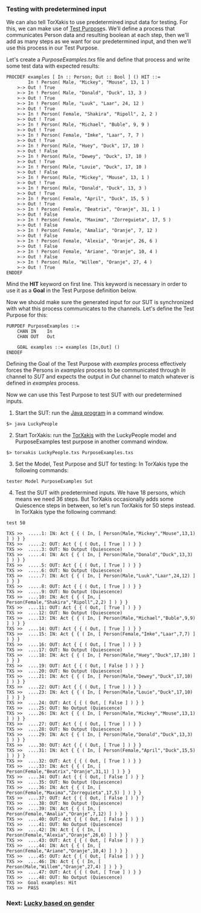 ### Testing with predetermined input
We can also tell TorXakis to use predetermined input data for testing. For this, we can make use of [Test Purpose][9]s. We'll define a process that communicates Person data and resulting boolean at each step, then we'll add as many steps as we want for our predetermined input, and then we'll use this process in our Test Purpose.

Let's create a _PurposeExamples.txs_ file and define that process and write some test data with expected results:
```
PROCDEF examples [ In :: Person; Out :: Bool ] () HIT ::=
        In ! Person( Male, "Mickey", "Mouse", 13, 1 )
    >-> Out ! True
    >-> In ! Person( Male, "Donald", "Duck", 13, 3 )
    >-> Out ! True
    >-> In ! Person( Male, "Luuk", "Laar", 24, 12 )
    >-> Out ! True
    >-> In ! Person( Female, "Shakira", "Ripoll", 2, 2 )
    >-> Out ! True
    >-> In ! Person( Male, "Michael", "Buble", 9, 9 )
    >-> Out ! True
    >-> In ! Person( Female, "Imke", "Laar", 7, 7 )
    >-> Out ! True
    >-> In ! Person( Male, "Huey", "Duck", 17, 10 )
    >-> Out ! False
    >-> In ! Person( Male, "Dewey", "Duck", 17, 10 )
    >-> Out ! True
    >-> In ! Person( Male, "Louie", "Duck", 17, 10 )
    >-> Out ! False
    >-> In ! Person( Male, "Mickey", "Mouse", 13, 1 )
    >-> Out ! True
    >-> In ! Person( Male, "Donald", "Duck", 13, 3 )
    >-> Out ! True
    >-> In ! Person( Female, "April", "Duck", 15, 5 )
    >-> Out ! True
    >-> In ! Person( Female, "Beatrix", "Oranje", 31, 1 )
    >-> Out ! False
    >-> In ! Person( Female, "Maxima", "Zorreguieta", 17, 5 )
    >-> Out ! False
    >-> In ! Person( Female, "Amalia", "Oranje", 7, 12 )
    >-> Out ! False
    >-> In ! Person( Female, "Alexia", "Oranje", 26, 6 )
    >-> Out ! False
    >-> In ! Person( Female, "Ariane", "Oranje", 10, 4 )
    >-> Out ! False
    >-> In ! Person( Male, "Willem", "Oranje", 27, 4 )
    >-> Out ! True
ENDDEF
```
Mind the **HIT** keyword on first line. This keyword is necessary in order to use it as a **Goal** in the Test Purpose definition below.

Now we should make sure the generated input for our SUT is synchronized with what this process communicates to the channels. Let's define the Test Purpose for this:
```
PURPDEF PurposeExamples ::=
    CHAN IN    In 
    CHAN OUT   Out
    
    GOAL examples ::= examples [In,Out] ()
ENDDEF
```
Defining the Goal of the Test Purpose with *examples* process effectively forces the Persons in *examples* process to be communicated through *In* channel to *SUT* and expects the output in *Out* channel to match whatever is defined in *examples* process.

Now we can use this Test Purpose to test SUT with our predetermined inputs.

1.  Start the SUT: run the [Java program][8] in a command window.

`$> java LuckyPeople`

2.  Start TorXakis: run the [TorXakis][7] with the LuckyPeople model and PurposeExamples test purpose in another command window.

`$> torxakis LuckyPeople.txs PurposeExamples.txs`

3.  Set the Model, Test Purpose and SUT for testing: In TorXakis type the following commands:

`tester Model PurposeExamples Sut`

4.  Test the SUT with predetermined inputs. We have 18 persons, which means we need 36 steps. But TorXakis occasionally adds some Quiescence steps in between, so let's run TorXakis for 50 steps instead. In TorXakis type the following command:

`test 50`

```
TXS >>  .....1: IN: Act { { ( In, [ Person(Male,"Mickey","Mouse",13,1) ] ) } }
TXS >>  .....2: OUT: Act { { ( Out, [ True ] ) } }
TXS >>  .....3: OUT: No Output (Quiescence)
TXS >>  .....4: IN: Act { { ( In, [ Person(Male,"Donald","Duck",13,3) ] ) } }
TXS >>  .....5: OUT: Act { { ( Out, [ True ] ) } }
TXS >>  .....6: OUT: No Output (Quiescence)
TXS >>  .....7: IN: Act { { ( In, [ Person(Male,"Luuk","Laar",24,12) ] ) } }
TXS >>  .....8: OUT: Act { { ( Out, [ True ] ) } }
TXS >>  .....9: OUT: No Output (Quiescence)
TXS >>  ....10: IN: Act { { ( In, [ Person(Female,"Shakira","Ripoll",2,2) ] ) } }
TXS >>  ....11: OUT: Act { { ( Out, [ True ] ) } }
TXS >>  ....12: OUT: No Output (Quiescence)
TXS >>  ....13: IN: Act { { ( In, [ Person(Male,"Michael","Buble",9,9) ] ) } }
TXS >>  ....14: OUT: Act { { ( Out, [ True ] ) } }
TXS >>  ....15: IN: Act { { ( In, [ Person(Female,"Imke","Laar",7,7) ] ) } }
TXS >>  ....16: OUT: Act { { ( Out, [ True ] ) } }
TXS >>  ....17: OUT: No Output (Quiescence)
TXS >>  ....18: IN: Act { { ( In, [ Person(Male,"Huey","Duck",17,10) ] ) } }
TXS >>  ....19: OUT: Act { { ( Out, [ False ] ) } }
TXS >>  ....20: OUT: No Output (Quiescence)
TXS >>  ....21: IN: Act { { ( In, [ Person(Male,"Dewey","Duck",17,10) ] ) } }
TXS >>  ....22: OUT: Act { { ( Out, [ True ] ) } }
TXS >>  ....23: IN: Act { { ( In, [ Person(Male,"Louie","Duck",17,10) ] ) } }
TXS >>  ....24: OUT: Act { { ( Out, [ False ] ) } }
TXS >>  ....25: OUT: No Output (Quiescence)
TXS >>  ....26: IN: Act { { ( In, [ Person(Male,"Mickey","Mouse",13,1) ] ) } }
TXS >>  ....27: OUT: Act { { ( Out, [ True ] ) } }
TXS >>  ....28: OUT: No Output (Quiescence)
TXS >>  ....29: IN: Act { { ( In, [ Person(Male,"Donald","Duck",13,3) ] ) } }
TXS >>  ....30: OUT: Act { { ( Out, [ True ] ) } }
TXS >>  ....31: IN: Act { { ( In, [ Person(Female,"April","Duck",15,5) ] ) } }
TXS >>  ....32: OUT: Act { { ( Out, [ True ] ) } }
TXS >>  ....33: IN: Act { { ( In, [ Person(Female,"Beatrix","Oranje",31,1) ] ) } }
TXS >>  ....34: OUT: Act { { ( Out, [ False ] ) } }
TXS >>  ....35: OUT: No Output (Quiescence)
TXS >>  ....36: IN: Act { { ( In, [ Person(Female,"Maxima","Zorreguieta",17,5) ] ) } }
TXS >>  ....37: OUT: Act { { ( Out, [ False ] ) } }
TXS >>  ....38: OUT: No Output (Quiescence)
TXS >>  ....39: IN: Act { { ( In, [ Person(Female,"Amalia","Oranje",7,12) ] ) } }
TXS >>  ....40: OUT: Act { { ( Out, [ False ] ) } }
TXS >>  ....41: OUT: No Output (Quiescence)
TXS >>  ....42: IN: Act { { ( In, [ Person(Female,"Alexia","Oranje",26,6) ] ) } }
TXS >>  ....43: OUT: Act { { ( Out, [ False ] ) } }
TXS >>  ....44: IN: Act { { ( In, [ Person(Female,"Ariane","Oranje",10,4) ] ) } }
TXS >>  ....45: OUT: Act { { ( Out, [ False ] ) } }
TXS >>  ....46: IN: Act { { ( In, [ Person(Male,"Willem","Oranje",27,4) ] ) } }
TXS >>  ....47: OUT: Act { { ( Out, [ True ] ) } }
TXS >>  ....48: OUT: No Output (Quiescence)
TXS >>  Goal examples: Hit
TXS >>  PASS
```

### Next: [Lucky based on gender](Modelling-Example-Lucky-People-(Lucky-Based-On-Gender).md)

[1]: https://github.com/TorXakis/TorXakis/wiki/TypeDefs
[2]: https://github.com/TorXakis/TorXakis/wiki/ChanDefs
[3]: https://github.com/TorXakis/TorXakis/wiki/FuncDefs
[4]: https://github.com/TorXakis/TorXakis/wiki/ProcDefs
[5]: https://github.com/TorXakis/TorXakis/wiki/ModelDefs
[6]: https://github.com/TorXakis/TorXakis/wiki/CnectDefs
[7]: https://github.com/TorXakis/TorXakis/wiki/TorXakis
[8]: https://github.com/TorXakis/TorXakis/wiki/Java_program
[9]: https://github.com/TorXakis/TorXakis/wiki/TestPurpose
